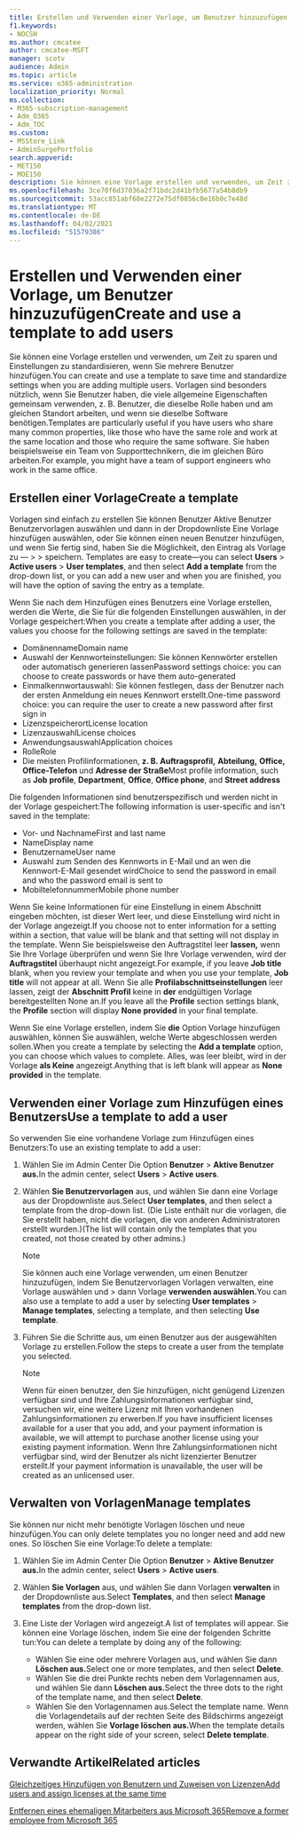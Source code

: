 ```yaml
---
title: Erstellen und Verwenden einer Vorlage, um Benutzer hinzuzufügen
f1.keywords:
- NOCSH
ms.author: cmcatee
author: cmcatee-MSFT
manager: scotv
audience: Admin
ms.topic: article
ms.service: o365-administration
localization_priority: Normal
ms.collection:
- M365-subscription-management
- Adm_O365
- Adm_TOC
ms.custom:
- MSStore_Link
- AdminSurgePortfolio
search.appverid:
- MET150
- MOE150
description: Sie können eine Vorlage erstellen und verwenden, um Zeit zu sparen und Einstellungen zu standardisieren, wenn Sie mehrere Benutzer hinzufügen.
ms.openlocfilehash: 3ce70f6d37036a2f71bdc2d41bfb5677a54b8db9
ms.sourcegitcommit: 53acc851abf68e2272e75df0856c0e16b0c7e48d
ms.translationtype: MT
ms.contentlocale: de-DE
ms.lasthandoff: 04/02/2021
ms.locfileid: "51579386"
---
```

# <a name="create-and-use-a-template-to-add-users"></a><span data-ttu-id="9cc04-103">Erstellen und Verwenden einer Vorlage, um Benutzer hinzuzufügen</span><span class="sxs-lookup"><span data-stu-id="9cc04-103">Create and use a template to add users</span></span>

<span data-ttu-id="9cc04-104">Sie können eine Vorlage erstellen und verwenden, um Zeit zu sparen und Einstellungen zu standardisieren, wenn Sie mehrere Benutzer hinzufügen.</span><span class="sxs-lookup"><span data-stu-id="9cc04-104">You can create and use a template to save time and standardize settings when you are adding multiple users.</span></span> <span data-ttu-id="9cc04-105">Vorlagen sind besonders nützlich, wenn Sie Benutzer haben, die viele allgemeine Eigenschaften gemeinsam verwenden, z. B. Benutzer, die dieselbe Rolle haben und am gleichen Standort arbeiten, und wenn sie dieselbe Software benötigen.</span><span class="sxs-lookup"><span data-stu-id="9cc04-105">Templates are particularly useful if you have users who share many common properties, like those who have the same role and work at the same location and those who require the same software.</span></span> <span data-ttu-id="9cc04-106">Sie haben beispielsweise ein Team von Supporttechnikern, die im gleichen Büro arbeiten.</span><span class="sxs-lookup"><span data-stu-id="9cc04-106">For example, you might have a team of support engineers who work in the same office.</span></span>  

## <a name="create-a-template"></a><span data-ttu-id="9cc04-107">Erstellen einer Vorlage</span><span class="sxs-lookup"><span data-stu-id="9cc04-107">Create a template</span></span>

<span data-ttu-id="9cc04-108">Vorlagen sind einfach zu erstellen Sie können Benutzer Aktive Benutzer Benutzervorlagen auswählen und dann in der Dropdownliste Eine Vorlage hinzufügen auswählen, oder Sie können einen neuen Benutzer hinzufügen, und wenn Sie fertig sind, haben Sie die Möglichkeit, den Eintrag als Vorlage zu &mdash;   >    >  speichern. </span><span class="sxs-lookup"><span data-stu-id="9cc04-108">Templates are easy to create&mdash;you can select **Users** > **Active users** > **User templates**, and then select **Add a template** from the drop-down list, or you can add a new user and when you are finished, you will have the option of saving the entry as a template.</span></span>

<span data-ttu-id="9cc04-109">Wenn Sie nach dem Hinzufügen eines Benutzers eine Vorlage erstellen, werden die Werte, die Sie für die folgenden Einstellungen auswählen, in der Vorlage gespeichert:</span><span class="sxs-lookup"><span data-stu-id="9cc04-109">When you create a template after adding a user, the values you choose for the following settings are saved in the template:</span></span>

- <span data-ttu-id="9cc04-110">Domänenname</span><span class="sxs-lookup"><span data-stu-id="9cc04-110">Domain name</span></span>
- <span data-ttu-id="9cc04-111">Auswahl der Kennworteinstellungen: Sie können Kennwörter erstellen oder automatisch generieren lassen</span><span class="sxs-lookup"><span data-stu-id="9cc04-111">Password settings choice: you can choose to create passwords or have them auto-generated</span></span>
- <span data-ttu-id="9cc04-112">Einmalkennwortauswahl: Sie können festlegen, dass der Benutzer nach der ersten Anmeldung ein neues Kennwort erstellt.</span><span class="sxs-lookup"><span data-stu-id="9cc04-112">One-time password choice: you can require the user to create a new password after first sign in</span></span>
- <span data-ttu-id="9cc04-113">Lizenzspeicherort</span><span class="sxs-lookup"><span data-stu-id="9cc04-113">License location</span></span>
- <span data-ttu-id="9cc04-114">Lizenzauswahl</span><span class="sxs-lookup"><span data-stu-id="9cc04-114">License choices</span></span>
- <span data-ttu-id="9cc04-115">Anwendungsauswahl</span><span class="sxs-lookup"><span data-stu-id="9cc04-115">Application choices</span></span>
- <span data-ttu-id="9cc04-116">Rolle</span><span class="sxs-lookup"><span data-stu-id="9cc04-116">Role</span></span>
- <span data-ttu-id="9cc04-117">Die meisten Profilinformationen, **z. B. Auftragsprofil,** **Abteilung,** **Office,** **Office-Telefon** und **Adresse der Straße**</span><span class="sxs-lookup"><span data-stu-id="9cc04-117">Most profile information, such as **Job profile**, **Department**, **Office**, **Office phone**, and **Street address**</span></span> 

<span data-ttu-id="9cc04-118">Die folgenden Informationen sind benutzerspezifisch und werden nicht in der Vorlage gespeichert:</span><span class="sxs-lookup"><span data-stu-id="9cc04-118">The following information is user-specific and isn't saved in the template:</span></span>

- <span data-ttu-id="9cc04-119">Vor- und Nachname</span><span class="sxs-lookup"><span data-stu-id="9cc04-119">First and last name</span></span>
- <span data-ttu-id="9cc04-120">Name</span><span class="sxs-lookup"><span data-stu-id="9cc04-120">Display name</span></span>
- <span data-ttu-id="9cc04-121">Benutzername</span><span class="sxs-lookup"><span data-stu-id="9cc04-121">User name</span></span>
- <span data-ttu-id="9cc04-122">Auswahl zum Senden des Kennworts in E-Mail und an wen die Kennwort-E-Mail gesendet wird</span><span class="sxs-lookup"><span data-stu-id="9cc04-122">Choice to send the password in email and who the password email is sent to</span></span>
- <span data-ttu-id="9cc04-123">Mobiltelefonnummer</span><span class="sxs-lookup"><span data-stu-id="9cc04-123">Mobile phone number</span></span>

<span data-ttu-id="9cc04-124">Wenn Sie keine Informationen für eine Einstellung in einem Abschnitt eingeben möchten, ist dieser Wert leer, und diese Einstellung wird nicht in der Vorlage angezeigt.</span><span class="sxs-lookup"><span data-stu-id="9cc04-124">If you choose not to enter information for a setting within a section, that value will be blank and that setting will not display in the template.</span></span> <span data-ttu-id="9cc04-125">Wenn Sie beispielsweise den Auftragstitel leer **lassen,** wenn Sie Ihre Vorlage überprüfen und wenn Sie Ihre Vorlage verwenden, wird der **Auftragstitel** überhaupt nicht angezeigt.</span><span class="sxs-lookup"><span data-stu-id="9cc04-125">For example, if you leave **Job title** blank, when you review your template and when you use your template, **Job title** will not appear at all.</span></span> <span data-ttu-id="9cc04-126">Wenn Sie alle **Profilabschnittseinstellungen** leer lassen, zeigt der **Abschnitt Profil** keine in **der** endgültigen Vorlage bereitgestellten None an.</span><span class="sxs-lookup"><span data-stu-id="9cc04-126">If you leave all the **Profile** section settings blank, the **Profile** section will display **None provided** in your final template.</span></span>

<span data-ttu-id="9cc04-127">Wenn Sie eine Vorlage erstellen, indem Sie **die** Option Vorlage hinzufügen auswählen, können Sie auswählen, welche Werte abgeschlossen werden sollen.</span><span class="sxs-lookup"><span data-stu-id="9cc04-127">When you create a template by selecting the **Add a template** option, you can choose which values to complete.</span></span> <span data-ttu-id="9cc04-128">Alles, was leer bleibt, wird in der Vorlage **als Keine** angezeigt.</span><span class="sxs-lookup"><span data-stu-id="9cc04-128">Anything that is left blank will appear as **None provided** in the template.</span></span>

## <a name="use-a-template-to-add-a-user"></a><span data-ttu-id="9cc04-129">Verwenden einer Vorlage zum Hinzufügen eines Benutzers</span><span class="sxs-lookup"><span data-stu-id="9cc04-129">Use a template to add a user</span></span>

<span data-ttu-id="9cc04-130">So verwenden Sie eine vorhandene Vorlage zum Hinzufügen eines Benutzers:</span><span class="sxs-lookup"><span data-stu-id="9cc04-130">To use an existing template to add a user:</span></span>

1. <span data-ttu-id="9cc04-131">Wählen Sie im Admin Center Die Option **Benutzer**  >  **Aktive Benutzer aus.**</span><span class="sxs-lookup"><span data-stu-id="9cc04-131">In the admin center, select **Users** > **Active users**.</span></span>

2. <span data-ttu-id="9cc04-132">Wählen **Sie Benutzervorlagen** aus, und wählen Sie dann eine Vorlage aus der Dropdownliste aus.</span><span class="sxs-lookup"><span data-stu-id="9cc04-132">Select **User templates**, and then select a template from the drop-down list.</span></span> <span data-ttu-id="9cc04-133">(Die Liste enthält nur die vorlagen, die Sie erstellt haben, nicht die vorlagen, die von anderen Administratoren erstellt wurden.)</span><span class="sxs-lookup"><span data-stu-id="9cc04-133">(The list will contain only the templates that you created, not those created by other admins.)</span></span>

   > [!NOTE]
   > <span data-ttu-id="9cc04-134">Sie können auch eine Vorlage verwenden, um einen Benutzer hinzuzufügen, indem Sie Benutzervorlagen Vorlagen verwalten, eine Vorlage auswählen und  >  dann Vorlage **verwenden auswählen.**</span><span class="sxs-lookup"><span data-stu-id="9cc04-134">You can also use a template to add a user by selecting **User templates** > **Manage templates**, selecting a template, and then selecting **Use template**.</span></span>

3. <span data-ttu-id="9cc04-135">Führen Sie die Schritte aus, um einen Benutzer aus der ausgewählten Vorlage zu erstellen.</span><span class="sxs-lookup"><span data-stu-id="9cc04-135">Follow the steps to create a user from the template you selected.</span></span>

   > [!NOTE]
   > <span data-ttu-id="9cc04-136">Wenn für einen benutzer, den Sie hinzufügen, nicht genügend Lizenzen verfügbar sind und Ihre Zahlungsinformationen verfügbar sind, versuchen wir, eine weitere Lizenz mit Ihren vorhandenen Zahlungsinformationen zu erwerben.</span><span class="sxs-lookup"><span data-stu-id="9cc04-136">If you have insufficient licenses available for a user that you add, and your payment information is available, we will attempt to purchase another license using your existing payment information.</span></span> <span data-ttu-id="9cc04-137">Wenn Ihre Zahlungsinformationen nicht verfügbar sind, wird der Benutzer als nicht lizenzierter Benutzer erstellt.</span><span class="sxs-lookup"><span data-stu-id="9cc04-137">If your payment information is unavailable, the user will be created as an unlicensed user.</span></span>

## <a name="manage-templates"></a><span data-ttu-id="9cc04-138">Verwalten von Vorlagen</span><span class="sxs-lookup"><span data-stu-id="9cc04-138">Manage templates</span></span>

<span data-ttu-id="9cc04-139">Sie können nur nicht mehr benötigte Vorlagen löschen und neue hinzufügen.</span><span class="sxs-lookup"><span data-stu-id="9cc04-139">You can only delete templates you no longer need and add new ones.</span></span> <span data-ttu-id="9cc04-140">So löschen Sie eine Vorlage:</span><span class="sxs-lookup"><span data-stu-id="9cc04-140">To delete a template:</span></span>

1. <span data-ttu-id="9cc04-141">Wählen Sie im Admin Center Die Option **Benutzer**  >  **Aktive Benutzer aus.**</span><span class="sxs-lookup"><span data-stu-id="9cc04-141">In the admin center, select **Users** > **Active users**.</span></span>

2. <span data-ttu-id="9cc04-142">Wählen **Sie Vorlagen** aus, und wählen Sie dann Vorlagen **verwalten** in der Dropdownliste aus.</span><span class="sxs-lookup"><span data-stu-id="9cc04-142">Select **Templates**, and then select **Manage templates** from the drop-down list.</span></span>

3. <span data-ttu-id="9cc04-143">Eine Liste der Vorlagen wird angezeigt.</span><span class="sxs-lookup"><span data-stu-id="9cc04-143">A list of templates will appear.</span></span> <span data-ttu-id="9cc04-144">Sie können eine Vorlage löschen, indem Sie eine der folgenden Schritte tun:</span><span class="sxs-lookup"><span data-stu-id="9cc04-144">You can delete a template by doing any of the following:</span></span>
    - <span data-ttu-id="9cc04-145">Wählen Sie eine oder mehrere Vorlagen aus, und wählen Sie dann **Löschen aus.**</span><span class="sxs-lookup"><span data-stu-id="9cc04-145">Select one or more templates, and then select **Delete**.</span></span> 
    - <span data-ttu-id="9cc04-146">Wählen Sie die drei Punkte rechts neben dem Vorlagennamen aus, und wählen Sie dann **Löschen aus.**</span><span class="sxs-lookup"><span data-stu-id="9cc04-146">Select the three dots to the right of the template name, and then select **Delete**.</span></span>
    - <span data-ttu-id="9cc04-147">Wählen Sie den Vorlagennamen aus.</span><span class="sxs-lookup"><span data-stu-id="9cc04-147">Select the template name.</span></span> <span data-ttu-id="9cc04-148">Wenn die Vorlagendetails auf der rechten Seite des Bildschirms angezeigt werden, wählen Sie **Vorlage löschen aus.**</span><span class="sxs-lookup"><span data-stu-id="9cc04-148">When the template details appear on the right side of your screen, select **Delete template**.</span></span>

## <a name="related-articles"></a><span data-ttu-id="9cc04-149">Verwandte Artikel</span><span class="sxs-lookup"><span data-stu-id="9cc04-149">Related articles</span></span>

[<span data-ttu-id="9cc04-150">Gleichzeitiges Hinzufügen von Benutzern und Zuweisen von Lizenzen</span><span class="sxs-lookup"><span data-stu-id="9cc04-150">Add users and assign licenses at the same time</span></span>](add-users.md)

[<span data-ttu-id="9cc04-151">Entfernen eines ehemaligen Mitarbeiters aus Microsoft 365</span><span class="sxs-lookup"><span data-stu-id="9cc04-151">Remove a former employee from Microsoft 365</span></span>](remove-former-employee.md)
  
